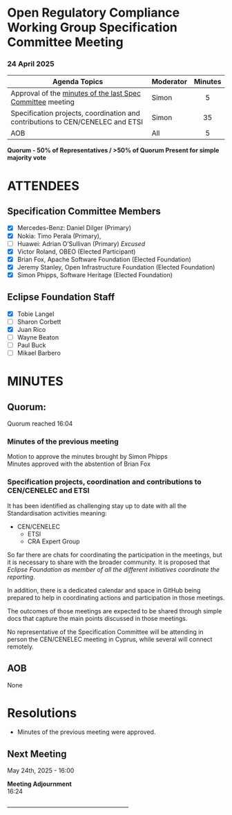 # **Open Regulatory Compliance Working Group** Specification Committee Meeting

###  24 April 2025 

| Agenda Topics | Moderator | Minutes |
| ----- | ----- | :---: |
| Approval of the [minutes of the last Spec Committee](https://docs.google.com/document/d/1UxvJ4a9dtV0VhkS-il8G5pKiQ4TTCxlAaILoe5JNVdM/edit?usp=sharing) meeting | Simon | 5 |
| Specification projects, coordination and contributions to CEN/CENELEC and ETSI | Simon | 35 |
| AOB | All | 5 |

**Quorum \- 50% of Representatives / \>50% of Quorum Present for simple majority vote**  
 

# ATTENDEES

## Specification Committee Members

- [x] Mercedes-Benz:  Daniel Dilger (Primary)  
- [x] Nokia: Timo Perala (Primary),   
- [ ] Huawei: Adrian O’Sullivan (Primary) *Excused*  
- [x] Victor Roland, OBEO (Elected Participant)  
- [x] Brian Fox, Apache Software Foundation (Elected Foundation)  
- [x] Jeremy Stanley, Open Infrastructure Foundation (Elected Foundation)  
- [x] Simon Phipps, Software Heritage (Elected Foundation)

## Eclipse Foundation Staff

- [x] Tobie Langel  
- [ ] Sharon Corbett  
- [x] Juan Rico  
- [ ] Wayne Beaton  
- [ ] Paul Buck  
- [ ] Mikael Barbero

# MINUTES

## Quorum: 

Quorum reached 16:04

### Minutes of the previous meeting

Motion to approve the minutes brought by Simon Phipps  
Minutes approved with the abstention of Brian Fox

### Specification projects, coordination and contributions to CEN/CENELEC and ETSI

It has been identified as challenging stay up to date with all the Standardisation activities meaning:

- CEN/CENELEC  
  - ETSI  
  - CRA Expert Group

So far there are chats for coordinating the participation in the meetings, but it is necessary to share with the broader community. It is proposed that *Eclipse Foundation as member of all the different initiatives coordinate the reporting*.

In addition, there is a dedicated calendar and space in GitHub being prepared to help in coordinating actions and participation in those meetings.

The outcomes of those meetings are expected to be shared through simple docs that capture the main points discussed in those meetings.

No representative of the Specification Committee will be attending in person the CEN/CENELEC meeting in Cyprus, while several will connect remotely.

## AOB

None

# Resolutions

* Minutes of the previous meeting were approved.

## Next Meeting

May 24th, 2025 \- 16:00

**Meeting Adjournment**  
16:24

\_\_\_\_\_\_\_\_\_\_\_\_\_\_\_\_\_\_\_\_\_\_\_\_\_\_\_\_\_\_\_\_\_\_\_\_\_\_\_\_\_\_\_\_